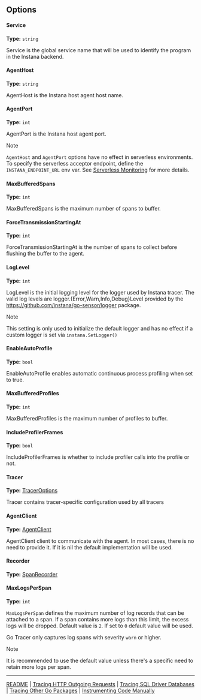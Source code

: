 ## Options

#### Service

**Type:** ``string``

Service is the global service name that will be used to identify the program in the Instana backend.

#### AgentHost

**Type:** ``string``

AgentHost is the Instana host agent host name.

#### AgentPort

**Type:** ``int``

AgentPort is the Instana host agent port.

> [!NOTE]
> `AgentHost` and `AgentPort` options have no effect in serverless environments. To specify the serverless acceptor endpoint, define the ``INSTANA_ENDPOINT_URL`` env var.
> See [Serverless Monitoring](https://www.ibm.com/docs/en/instana-observability/current?topic=references-environment-variables#serverless-monitoring) for more details.

#### MaxBufferedSpans

**Type:** ``int``

MaxBufferedSpans is the maximum number of spans to buffer.

#### ForceTransmissionStartingAt

**Type:** ``int``

ForceTransmissionStartingAt is the number of spans to collect before flushing the buffer to the agent.

#### LogLevel

**Type:** ``int``

LogLevel is the initial logging level for the logger used by Instana tracer. 
The valid log levels are logger.{Error,Warn,Info,Debug}Level provided by the https://github.com/instana/go-sensor/logger package.

> [!NOTE]
> This setting is only used to initialize the default logger and has no effect if a custom logger is set via ``instana.SetLogger()``

#### EnableAutoProfile

**Type:** ``bool``

EnableAutoProfile enables automatic continuous process profiling when set to true.

#### MaxBufferedProfiles

**Type:** ``int``

MaxBufferedProfiles is the maximum number of profiles to buffer.

#### IncludeProfilerFrames

**Type:** ``bool``

IncludeProfilerFrames is whether to include profiler calls into the profile or not.

#### Tracer

**Type:** [TracerOptions](https://pkg.go.dev/github.com/instana/go-sensor#TracerOptions)

Tracer contains tracer-specific configuration used by all tracers

#### AgentClient

**Type:** [AgentClient](https://pkg.go.dev/github.com/instana/go-sensor#AgentClient)

AgentClient client to communicate with the agent. In most cases, there is no need to provide it.
If it is nil the default implementation will be used.

#### Recorder
**Type:** [SpanRecorder](https://pkg.go.dev/github.com/instana/go-sensor#SpanRecorder)

#### MaxLogsPerSpan

**Type:** ``int``

`MaxLogsPerSpan` defines the maximum number of log records that can be attached to a span. If a span contains more logs than this limit, the excess logs will be dropped. Default value is `2`. If set to `0` default value will be used.

Go Tracer only captures log spans with severity `warn` or higher.

> [!NOTE]
> It is recommended to use the default value unless there's a specific need to retain more logs per span. 

-----
[README](../README.md) |
[Tracing HTTP Outgoing Requests](roundtripper.md) |
[Tracing SQL Driver Databases](sql.md) |
[Tracing Other Go Packages](other_packages.md) |
[Instrumenting Code Manually](manual_instrumentation.md)
